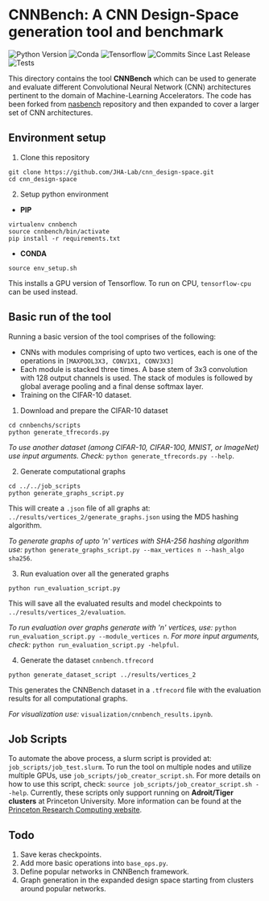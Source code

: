 # CNNBench: A CNN Design-Space generation tool and benchmark

![Python Version](https://img.shields.io/badge/python-v3.8-blue)
![Conda](https://img.shields.io/badge/conda%7Cconda--forge-v4.8.3-blue)
![Tensorflow](https://img.shields.io/badge/tensorflow--gpu-v2.2-orange)
![Commits Since Last Release](https://img.shields.io/github/commits-since/JHA-Lab/cnn_design-space/v0.1/main)
![Tests](https://img.shields.io/badge/tests-passing-brightgreen)
<!-- ![Hits](https://hits.seeyoufarm.com/api/count/incr/badge.svg?url=https%3A%2F%2Fgithub.com%2FJHA-Lab%2Fcnn_design-space&count_bg=%23FFC401&title_bg=%23555555&icon=&icon_color=%23E7E7E7&title=hits&edge_flat=false) -->

This directory contains the tool **CNNBench** which can be used to generate and evaluate different Convolutional Neural Network (CNN) architectures pertinent to the domain of Machine-Learning Accelerators. 
The code has been forked from [nasbench](https://github.com/google-research/nasbench) repository and then expanded to cover a larger set of CNN architectures.

## Environment setup

1. Clone this repository
```
git clone https://github.com/JHA-Lab/cnn_design-space.git
cd cnn_design-space
```
2. Setup python environment  
* **PIP**
```
virtualenv cnnbench
source cnnbench/bin/activate
pip install -r requirements.txt
```  
* **CONDA**
```
source env_setup.sh
```
This installs a GPU version of Tensorflow. To run on CPU, `tensorflow-cpu` can be used instead.

## Basic run of the tool

Running a basic version of the tool comprises of the following:
* CNNs with modules comprising of upto two vertices, each is one of the operations in `[MAXPOOL3X3, CONV1X1, CONV3X3]`
* Each module is stacked three times. A base stem of 3x3 convolution with 128 output channels is used. 
The stack of modules is followed by global average pooling and a final dense softmax layer.
* Training on the CIFAR-10 dataset.

1. Download and prepare the CIFAR-10 dataset
```
cd cnnbenchs/scripts
python generate_tfrecords.py
```

_To use another dataset (among CIFAR-10, CIFAR-100, MNIST, or ImageNet) use input arguments. Check:_ `python generate_tfrecords.py --help`.

2. Generate computational graphs
```
cd ../../job_scripts
python generate_graphs_script.py
```
This will create a `.json` file of all graphs at: `../results/vertices_2/generate_graphs.json` using the MD5 hashing algorithm.

_To generate graphs of upto 'n' vertices with SHA-256 hashing algorithm use:_ `python generate_graphs_script.py --max_vertices n --hash_algo sha256`.

3. Run evaluation over all the generated graphs
```
python run_evaluation_script.py
```
This will save all the evaluated results and model checkpoints to `../results/vertices_2/evaluation`.

_To run evaluation over graphs generate with 'n' vertices, use:_ `python run_evaluation_script.py --module_vertices n`. _For more input arguments, check:_ `python run_evaluation_script.py -helpful`.

4. Generate the dataset `cnnbench.tfrecord`
```
python generate_dataset_script ../results/vertices_2
```
This generates the CNNBench dataset in a `.tfrecord` file with the evaluation results for all computational graphs.

_For visualization use:_ `visualization/cnnbench_results.ipynb`.

## Job Scripts

To automate the above process, a slurm script is provided at: `job_scripts/job_test.slurm`. To run the tool on multiple nodes and utilize multiple GPUs, use `job_scripts/job_creator_script.sh`. 
For more details on how to use this script, check: `source job_scripts/job_creator_script.sh --help`. Currently, these scripts only support running on **Adroit/Tiger clusters** at Princeton University. 
More information can be found at the [Princeton Research Computing website](https://researchcomputing.princeton.edu/systems-and-services/available-systems).

## Todo

1. Save keras checkpoints.
2. Add more basic operations into `base_ops.py`.
3. Define popular networks in CNNBench framework.
4. Graph generation in the expanded design space starting from clusters around popular networks.

